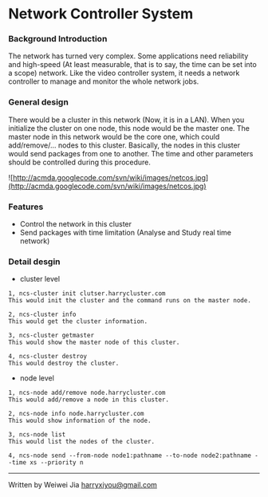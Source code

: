 # Network Controller System #

### Background Introduction ###
The network has turned very complex. Some applications need reliability and high-speed (At least measurable, that is to say, the time can be set into a scope) network. Like the video controller system, it needs a network controller to manage and monitor the whole network jobs.


### General design ###
There would be a cluster in this network (Now, it is in a LAN). When you initialize the cluster on one node, this node would be the master one. The master node in this network would be the core one, which could add/remove/... nodes to this cluster. Basically, the nodes in this cluster would send packages from one to another. The time and other parameters should be controlled during this procedure.

![http://acmda.googlecode.com/svn/wiki/images/netcos.jpg](http://acmda.googlecode.com/svn/wiki/images/netcos.jpg)


### Features ###
  * Control the network in this cluster
  * Send packages with time limitation (Analyse and Study real time network)

### Detail desgin ###
  * cluster level
```
1, ncs-cluster init clutser.harrycluster.com
This would init the cluster and the command runs on the master node.

2, ncs-cluster info
This would get the cluster information.

3, ncs-cluster getmaster
This would show the master node of this cluster.

4, ncs-cluster destroy
This would destroy the cluster.
```

  * node level
```
1, ncs-node add/remove node.harrycluster.com
This would add/remove a node in this cluster.

2, ncs-node info node.harrycluster.com
This would show information of the node.

3, ncs-node list
This would list the nodes of the cluster.

4, ncs-node send --from-node node1:pathname --to-node node2:pathname --time xs --priority n
```


---

Written by Weiwei Jia <harryxiyou@gmail.com>